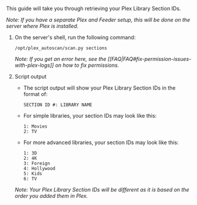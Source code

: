 This guide will take you through retrieving your Plex Library Section IDs.

_Note: If you have a separate Plex and Feeder setup, this will be done on the server where Plex is installed._

1. On the server's shell, run the following command:

   ```
   /opt/plex_autoscan/scan.py sections
   ```

   _Note: If you get an error here, see the [[FAQ|FAQ#fix-permission-issues-with-plex-logs]] on how to fix permissions._


1. Script output

   - The script output will show your Plex Library Section IDs in the format of:
    
      ```
      SECTION ID #: LIBRARY NAME
      ```

   - For simple libraries, your section IDs may look like this: 

     ```
     1: Movies
     2: TV
     ```


   - For more advanced libraries, your section IDs may look like this: 

     ```
     1: 3D
     2: 4K
     3: Foreign
     4: Hollywood
     5: Kids
     6: TV
     ```

   _Note: Your Plex Library Section IDs will be different as it is based on the order you added them in Plex._
